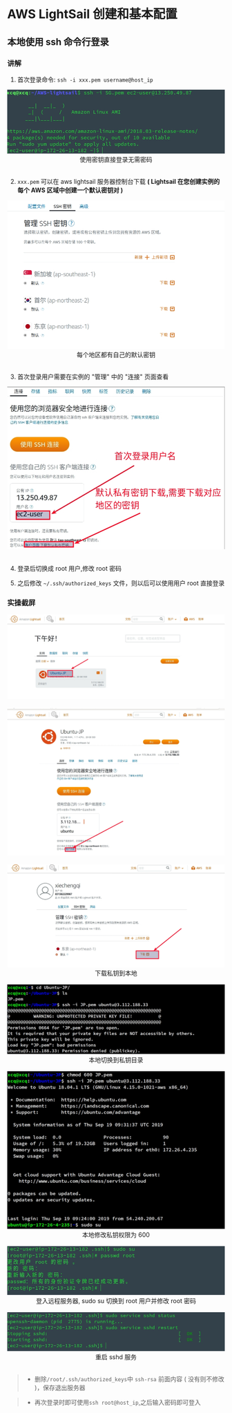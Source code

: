 # AWS LightSail 创建和基本配置

## 本地使用 ssh 命令行登录

### 讲解

1.  首次登录命令: `ssh -i xxx.pem username@host_ip`

<div align=center>
  <img src="./images/08.jpg"><br/>使用密钥直接登录无需密码
</div>
<br/>

2. `xxx.pem` 可以在 aws lightsail 服务器控制台下载 **( Lightsail 在您创建实例的每个 AWS 区域中创建一个默认密钥对 )** 

<div align=center>
  <img src="./images/07.jpg"><br/>每个地区都有自己的默认密钥
</div>
<br/>

3. 首次登录用户需要在实例的 "管理" 中的 "连接" 页面查看

<div align=center>
  <img src="./images/09.jpg"><br/>
</div>
<br/>

4. 登录后切换成 root 用户,修改 root 密码

5. 之后修改 `~/.ssh/authorized_keys` 文件，则以后可以使用用户 root 直接登录


### 实操截屏

<div align=center>
  <img src="./images/02.jpg"><br/>
</div>
<br/>

<div align=center>
  <img src="./images/03.jpg"><br/>
</div>
<br/>

<div align=center>
  <img src="./images/04.jpg"><br/>下载私钥到本地
</div>


<br/>
<div align=center>
  <img src="./images/05.jpg"><br/>本地切换到私钥目录
</div>
<br/>

<div align=center>
  <img src="./images/06.jpg"><br/>本地修改私钥权限为 600
</div>
<br/>

<div align=center>
  <img src="./images/10.jpg"><br/>登入远程服务器, sudo su 切换到 root 用户并修改 root 密码
</div>
<br/>

<div align=center>
  <img src="./images/11.jpg"><br/>重启 sshd 服务
</div>
<br/>

> * 删除`/root/.ssh/authorized_keys`中 `ssh-rsa` 前面内容 ( 没有则不修改 )，保存退出服务器

> * 再次登录时即可使用`ssh root@host_ip`,之后输入密码即可登入
 
